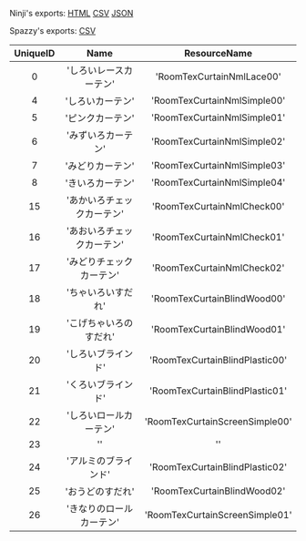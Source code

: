 Ninji's exports: [HTML](https://wuffs.org/acnh/bcsv_140/html/RoomCurtainTexParam.html) [CSV](https://wuffs.org/acnh/bcsv_140/csv/RoomCurtainTexParam.csv) [JSON](https://wuffs.org/acnh/bcsv_140/json/RoomCurtainTexParam.json)

Spazzy's exports: [CSV](JSON)

| UniqueID | Name | ResourceName |
|:--:|:--:|:--:|
| 0 | 'しろいレースカーテン' | 'RoomTexCurtainNmlLace00' | 
| 4 | 'しろいカーテン' | 'RoomTexCurtainNmlSimple00' | 
| 5 | 'ピンクカーテン' | 'RoomTexCurtainNmlSimple01' | 
| 6 | 'みずいろカーテン' | 'RoomTexCurtainNmlSimple02' | 
| 7 | 'みどりカーテン' | 'RoomTexCurtainNmlSimple03' | 
| 8 | 'きいろカーテン' | 'RoomTexCurtainNmlSimple04' | 
| 15 | 'あかいろチェックカーテン' | 'RoomTexCurtainNmlCheck00' | 
| 16 | 'あおいろチェックカーテン' | 'RoomTexCurtainNmlCheck01' | 
| 17 | 'みどりチェックカーテン' | 'RoomTexCurtainNmlCheck02' | 
| 18 | 'ちゃいろいすだれ' | 'RoomTexCurtainBlindWood00' | 
| 19 | 'こげちゃいろのすだれ' | 'RoomTexCurtainBlindWood01' | 
| 20 | 'しろいブラインド' | 'RoomTexCurtainBlindPlastic00' | 
| 21 | 'くろいブラインド' | 'RoomTexCurtainBlindPlastic01' | 
| 22 | 'しろいロールカーテン' | 'RoomTexCurtainScreenSimple00' | 
| 23 | '' | '' | 
| 24 | 'アルミのブラインド' | 'RoomTexCurtainBlindPlastic02' | 
| 25 | 'おうどのすだれ' | 'RoomTexCurtainBlindWood02' | 
| 26 | 'きなりのロールカーテン' | 'RoomTexCurtainScreenSimple01' | 
